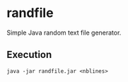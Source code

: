 # randfile

Simple Java random text file generator.

## Execution

```
java -jar randfile.jar <nblines>
```
